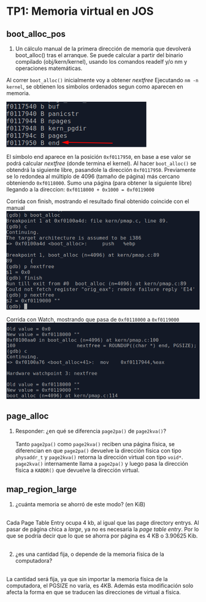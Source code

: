 TP1: Memoria virtual en JOS
===========================

boot_alloc_pos
--------------
1. Un cálculo manual de la primera dirección de memoria que devolverá boot_alloc() tras el arranque. Se puede calcular a partir del binario compilado (obj/kern/kernel), usando los comandos readelf y/o nm y operaciones matemáticas.

Al correr `boot_alloc()` inicialmente voy a obtener *nextfree*
Ejecutando `nm -n kernel`, se obtienen los simbolos ordenados segun como aparecen en memoria.

![](./kern_end.png)

El símbolo end aparece en la posición `0xf0117950`, en base a ese valor se podrá calcular *nextfree* (donde termina el kernel).
Al hacer `boot_alloc()` se obtendrá la siguiente libre, pasandole la dirección `0xf0117950`. Previamente se lo redondea al múltiplo de 4096 (tamaño de página) más cercano obteniendo `0xf0118000`. Sumo una página (para obtener la siguiente libre) llegando a la direccion: `0xf0118000 + 0x1000 = 0xf0119000`

Corrida con finish, mostrando el resultado final obtenido coincide con el manual
![](./nextfree_boot.png)

Corrida con Watch, mostrando que pasa de `0xf0118000` a `0xf0119000`
![](./nextfree_watch.png)




page_alloc
----------

1. Responder: ¿en qué se diferencia `page2pa()` de `page2kva()`? </br> </br>
Tanto `page2pa()` como `page2kva()` reciben una página física, se diferencian en que `page2pa()` devuelve la dirección física con tipo `physaddr_t` y `page2kva()` retorna la dirección virtual con tipo `void*`. `page2kva()` internamente llama a `page2pa()` y luego pasa la dirección física a `KADDR()` que devuelve la dirección virtual.


map_region_large
----------------

1. ¿cuánta memoria se ahorró de este modo? (en KiB)  </br> </br>

Cada Page Table Entry ocupa 4 kb, al igual que las page directory entrys. Al pasar de página chica a *large*, ya no es necesaria la *page table entry*. Por lo que se podría decir que lo que se ahorra por página es 4 KB o 3.90625 Kib.
 </br> </br>
 
 
2. ¿es una cantidad fija, o depende de la memoria física de la computadora? </br> </br>

La cantidad será fija, ya que sin importar la memoria física de la computadora, el PGSIZE no varía, es 4KB. Además esta modificación solo afecta la forma en que se traducen las direcciones de virtual a física.

 


